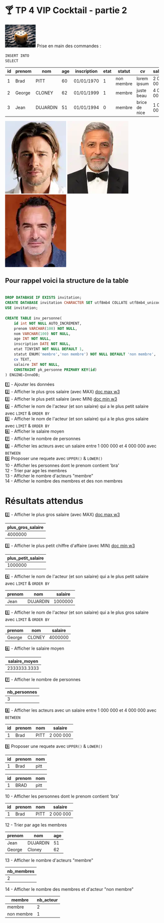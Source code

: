 # :cocktail: TP 4 VIP Cocktail - partie 2
<img src="../../img/four.webp" width="100"> 
Prise en main des commandes :  
  
<code>INSERT INTO</code>    
<code>SELECT</code>    
   
| id | prenom | nom | age | inscription | etat | statut | cv | salaire |
|---|---|---|---|---|---|---|---|---|
| 1 | Brad | PITT | 60 | 01/01/1970 | 1 | non membre | lorem ipsum | 2 000 000 |
| 2 | George | CLONEY | 62 | 01/01/1999 | 1 | membre  | juste beau | 4 000 000 |
| 3 | Jean | DUJARDIN | 51 | 01/01/1994 | 0 | membre | brice de nice | 1 000 000 |
    
![brad](../../img/03/brad.webp)
![george](../../img/03/george.webp)
![jean](../../img/03/jean.webp)
## Pour rappel voici la structure de la table
```sql

DROP DATABASE IF EXISTS invitation;
CREATE DATABASE invitation CHARACTER SET utf8mb4 COLLATE utf8mb4_unicode_ci;
USE invitation;

CREATE TABLE inv_personne(
    id int NOT NULL AUTO_INCREMENT, 
    prenom VARCHAR(100) NOT NULL,
    nom VARCHAR(100) NOT NULL,
    age INT NOT NULL,
    inscription DATE NOT NULL,
    etat TINYINT NOT NULL DEFAULT 1, 
    statut ENUM('membre','non membre') NOT NULL DEFAULT 'non membre',
    cv TEXT, 
    salaire INT NOT NULL,
    CONSTRAINT pk_personne PRIMARY KEY(id) 
) ENGINE=InnoDB; 
```
:one: - Ajouter les données        
:two: - Afficher le plus gros salaire (avec MAX)  [doc max w3](https://www.w3schools.com/sql/func_mysql_max.asp)    
:three: - Afficher le plus petit salaire (avec MIN)  [doc min w3](https://www.w3schools.com/sql/func_mysql_min.asp)      
:four: - Afficher le nom de l'acteur (et son salaire) qui a le plus petit salaire avec <code>LIMIT</code> & <code>ORDER BY</code>  
:five: - Afficher le nom de l'acteur (et son salaire) qui a le plus gros salaire avec <code>LIMIT</code> & <code>ORDER BY</code>   
:six: - Afficher le salaire moyen  
:seven: - Afficher le nombre de personnes  
:eight: - Afficher les acteurs avec un salaire entre 1 000 000 et 4 000 000 avec <code>BETWEEN</code>  
:nine: Proposer une requete avec  <code>UPPER()</code> & <code>LOWER()</code>  
10 - Afficher les personnes dont le prenom contient 'bra'  
12 - Trier par age les membres  
13 - Afficher le nombre d'acteurs "membre"   
14 - Afficher le nombre des membres et  des non membres  

# Résultats attendus

:two: - Afficher le plus gros salaire (avec MAX)  [doc max w3](https://www.w3schools.com/sql/func_mysql_max.asp)    
  
| plus_gros_salaire |
|---|
| 4000000 |
  
:three: - Afficher le plus petit chiffre d'affaire (avec MIN)  [doc min w3](https://www.w3schools.com/sql/func_mysql_min.asp) 
   
| plus_petit_salaire |
|---|
| 1000000 |
  
:four: - Afficher le nom de l'acteur (et son salaire) qui a le plus petit salaire avec <code>LIMIT</code> & <code>ORDER BY</code>
    
| prenom | nom | salaire |
|---|---|---|
| Jean | DUJARDIN | 1000000 |
  
:five: - Afficher le nom de l'acteur (et son salaire) qui a le plus gros salaire avec <code>LIMIT</code> & <code>ORDER BY</code>
  
| prenom | nom | salaire |
|---|---|---|
| George | CLONEY | 4000000 |
     
:six: - Afficher le salaire moyen
  
| salaire_moyen |
|---|
| 2333333.3333 |   
  
:seven: - Afficher le nombre de personnes  
  
| nb_personnes |
|---|
| 3 | 
  
:eight: - Afficher les acteurs avec un salaire entre 1 000 000 et 4 000 000 avec <code>BETWEEN</code>
  
| id | prenom | nom | salaire |
|---|---|---|---|
| 1 | Brad | PITT | 2 000 000 |
  
:nine: Proposer une requete avec  <code>UPPER()</code> & <code>LOWER()</code> 
  
| id | prenom | nom |
|---|---|---|
| 1 | Brad | pitt | 


| id | prenom | nom |
|---|---|---|
| 1 | BRAD | pitt | 


10 - Afficher les personnes dont le prenom contient 'bra'  
  
| id | prenom | nom | salaire |
|---|---|---|---|
| 1 | Brad | PITT | 2 000 000 |
   
12 - Trier par age les membres 
   
| prenom | nom | age |
|---|---|---|
| Jean | DUJARDIN | 51 |
| George | Cloney | 62 |
  
13 - Afficher le nombre d'acteurs "membre" 
  
| nb_membres |
|---|
| 2 | 
  
14 - Afficher le nombre des membres et  d'acteur "non membre"
   
| membre | nb_acteur| 
|---|---|
| membre | 2 |  
| non membre | 1 | 
  
